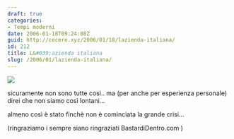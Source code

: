 ```yaml
---
draft: true
categories:
- Tempi moderni
date: 2006-01-18T09:24:08Z
guid: http://cecere.xyz/2006/01/18/lazienda-italiana/
id: 212
title: L&#039;azienda italiana
slug: /2006/01/lazienda-italiana/
---
```


![](/wp-content/Laziendaitaliana.jpg)

sicuramente non sono tutte così.. ma (per anche per esperienza personale) direi che non siamo così lontani…
  
almeno così è stato finchè non è cominciata la grande crisi…

(ringraziamo i sempre siano ringraziati BastardiDentro.com )